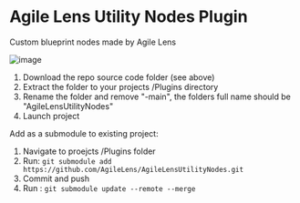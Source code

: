 # Agile Lens Utility Nodes Plugin
Custom blueprint nodes made by Agile Lens

![image](https://github.com/AgileLens/AgileLensUtilityNodes/assets/72276215/289903be-b362-40d4-90f6-fe0c327d1406)
1. Download the repo source code folder (see above)
2. Extract the folder to your projects /Plugins directory
3. Rename the folder and remove "-main", the folders full name should be "AgileLensUtilityNodes"
4. Launch project

Add as a submodule to existing project:
1. Navigate to proejcts /Plugins folder
2. Run: ```git submodule add https://github.com/AgileLens/AgileLensUtilityNodes.git```
3. Commit and push
4. Run : ```git submodule update --remote --merge```
